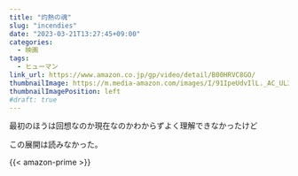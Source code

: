 ```yaml
---
title: "灼熱の魂"
slug: "incendies"
date: "2023-03-21T13:27:45+09:00"
categories:
  - 映画
tags:
  - ヒューマン
link_url: https://www.amazon.co.jp/gp/video/detail/B00HRVC8GO/
thumbnailImage: https://m.media-amazon.com/images/I/91IpeUdvIlL._AC_UL320_.jpg
thumbnailImagePosition: left
#draft: true
---
```

最初のほうは回想なのか現在なのかわからずよく理解できなかったけど
<!--more-->
この展開は読みなかった。

{{< amazon-prime >}}
